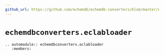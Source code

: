 ```yaml
---
github_url: https://github.com/echemdb/echemdb-converters/blob/master/echemdbconverters/eclabloader.py
---
```


# `echemdbconverters.eclabloader`
```{eval-rst}
.. automodule:: echemdbconverters.eclabloader
   :members:
```
